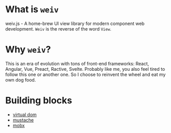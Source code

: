 # What is `weiv`

weiv.js - A home-brew UI view library for modern component web development.
`Weiv` is the reverse of the word `View`.

# Why `weiv`?

This is an era of evolution with tons of front-end frameworks: React, Angular, Vue, Preact, Ractive, Svelte. Probably like me, you also feel tired to follow this one or another one. So I choose to reinvent the wheel and eat my own dog food.

# Building blocks

- [virtual dom](https://github.com/Matt-Esch/virtual-dom)
- [mustache](https://github.com/janl/mustache.js)
- [mobx](https://github.com/mobxjs/mobx)
